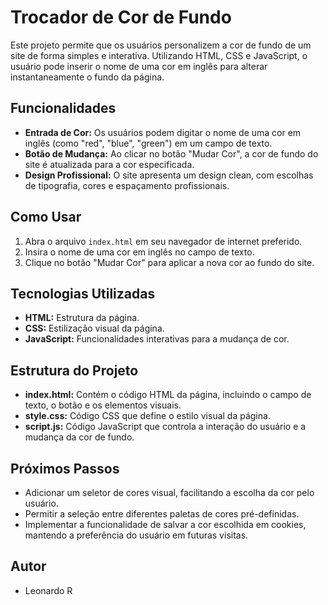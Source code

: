 # Trocador de Cor de Fundo

Este projeto permite que os usuários personalizem a cor de fundo de um site de forma simples e interativa. Utilizando HTML, CSS e JavaScript, o usuário pode inserir o nome de uma cor em inglês para alterar instantaneamente o fundo da página.

## Funcionalidades

- **Entrada de Cor:** Os usuários podem digitar o nome de uma cor em inglês (como "red", "blue", "green") em um campo de texto.
- **Botão de Mudança:** Ao clicar no botão "Mudar Cor", a cor de fundo do site é atualizada para a cor especificada.
- **Design Profissional:** O site apresenta um design clean, com escolhas de tipografia, cores e espaçamento profissionais.

## Como Usar

1. Abra o arquivo `index.html` em seu navegador de internet preferido.
2. Insira o nome de uma cor em inglês no campo de texto.
3. Clique no botão "Mudar Cor" para aplicar a nova cor ao fundo do site.

## Tecnologias Utilizadas

- **HTML:** Estrutura da página.
- **CSS:** Estilização visual da página.
- **JavaScript:** Funcionalidades interativas para a mudança de cor.

## Estrutura do Projeto

- **index.html:** Contém o código HTML da página, incluindo o campo de texto, o botão e os elementos visuais.
- **style.css:** Código CSS que define o estilo visual da página.
- **script.js:** Código JavaScript que controla a interação do usuário e a mudança da cor de fundo.

## Próximos Passos

- Adicionar um seletor de cores visual, facilitando a escolha da cor pelo usuário.
- Permitir a seleção entre diferentes paletas de cores pré-definidas.
- Implementar a funcionalidade de salvar a cor escolhida em cookies, mantendo a preferência do usuário em futuras visitas.

## Autor

- Leonardo R
